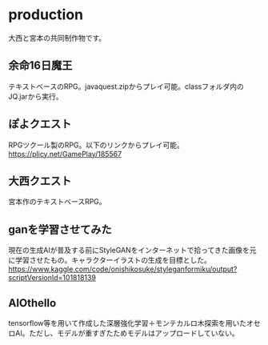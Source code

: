 # production
大西と宮本の共同制作物です。

## 余命16日魔王
テキストベースのRPG。javaquest.zipからプレイ可能。classフォルダ内のJQ.jarから実行。

## ぽよクエスト
RPGツクール製のRPG。以下のリンクからプレイ可能。  
https://plicy.net/GamePlay/185567

## 大西クエスト
宮本作のテキストベースRPG。

## ganを学習させてみた
現在の生成AIが普及する前にStyleGANをインターネットで拾ってきた画像を元に学習させたもの。キャラクターイラストの生成を目標とした。
https://www.kaggle.com/code/onishikosuke/styleganformiku/output?scriptVersionId=101818139

## AIOthello
tensorflow等を用いて作成した深層強化学習＋モンテカルロ木探索を用いたオセロAI。ただし、モデルが重すぎたためモデルはアップロードしていない。
